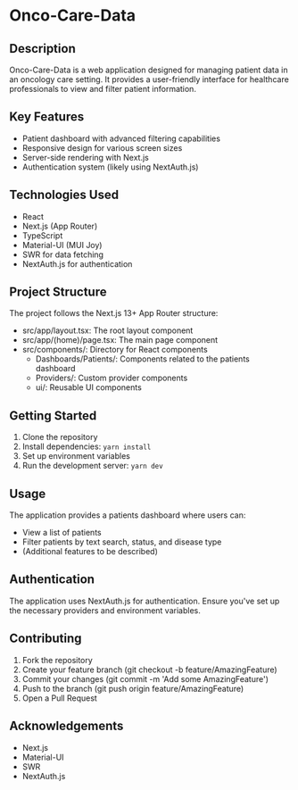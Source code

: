# Onco-Care-Data

## Description

Onco-Care-Data is a web application designed for managing patient data in an oncology care setting. It provides a user-friendly interface for healthcare professionals to view and filter patient information.

## Key Features

- Patient dashboard with advanced filtering capabilities
- Responsive design for various screen sizes
- Server-side rendering with Next.js
- Authentication system (likely using NextAuth.js)

## Technologies Used

- React
- Next.js (App Router)
- TypeScript
- Material-UI (MUI Joy)
- SWR for data fetching
- NextAuth.js for authentication

## Project Structure

The project follows the Next.js 13+ App Router structure:

- src/app/layout.tsx: The root layout component
- src/app/(home)/page.tsx: The main page component
- src/components/: Directory for React components
  - Dashboards/Patients/: Components related to the patients dashboard
  - Providers/: Custom provider components
  - ui/: Reusable UI components

## Getting Started

1. Clone the repository
2. Install dependencies:
   `yarn install`
3. Set up environment variables
4. Run the development server:
   `yarn dev`

## Usage

The application provides a patients dashboard where users can:

- View a list of patients
- Filter patients by text search, status, and disease type
- (Additional features to be described)

## Authentication

The application uses NextAuth.js for authentication. Ensure you've set up the necessary providers and environment variables.

## Contributing

1. Fork the repository
2. Create your feature branch (git checkout -b feature/AmazingFeature)
3. Commit your changes (git commit -m 'Add some AmazingFeature')
4. Push to the branch (git push origin feature/AmazingFeature)
5. Open a Pull Request

## Acknowledgements

- Next.js
- Material-UI
- SWR
- NextAuth.js
